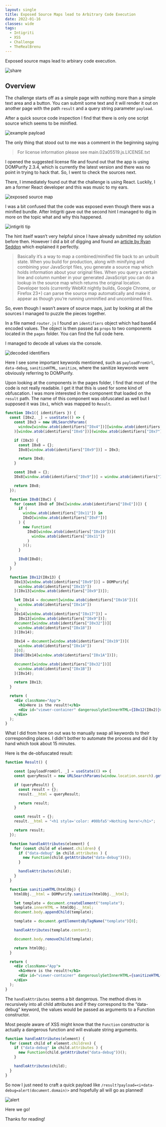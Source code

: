 ```yaml
---
layout: single
title: Exposed Source Maps lead to Arbitrary Code Execution
date: 2022-01-16
classes: wide
tags:
  - Intigriti
  - XSS
  - Challenge
  - TheRealBrenu
---
```


Exposed source maps lead to arbirary code execution.

![share](/assets/images/intigriti/2022/01/share.jpg)

## Overview
The challenge starts off as a simple page with nothing more than a simple text area and a button. You can submit some text and it will render it out on another page with the path `result` and a query string parameter `payload`.

After a quick source code inspection I find that there is only one script source which seems to be minified.

![example payload](/assets/images/intigriti/2022/01/example-payload.png)

The only thing that stood out to me was a comment in the beginning saying

> For license information please see main.02a05519.js.LICENSE.txt

I opened the suggested license file and found out that the app is using DOMPurify 2.3.4, which is currently the latest version and there was no point in trying to hack that. So, I went to check the sources next.

There, I immediately found out that the challenge is using React. Luckily, I am a former React developer and this was music to my ears.

![exposed source map](/assets/images/intigriti/2022/01/exposed-source-map.png)

I was a bit confused that the code was exposed even though there was a minified bundle. After Intigriti gave out the second hint I managed to dig in more on the topic what and why this happened.

![intigriti tip](/assets/images/intigriti/2022/01/intigriti-tip.png)

The hint itself wasn’t very helpful since I have already submitted my solution before then. However I did a bit of digging and found an [article by Ryan Seddon](https://developer.chrome.com/blog/sourcemaps/) which explained it perfectly.

> Basically it’s a way to map a combined/minified file back to an unbuilt state. When you build for production, along with minifying and combining your JavaScript files, you generate a source map which holds information about your original files. When you query a certain line and column number in your generated JavaScript you can do a lookup in the source map which returns the original location. Developer tools (currently WebKit nightly builds, Google Chrome, or Firefox 23+) can parse the source map automatically and make it appear as though you’re running unminified and uncombined files.

So, even though I wasn’t aware of source maps, just by looking at all the sources I managed to puzzle the pieces together.

In a file named `router.js` I found an `identifiers` object which had base64 encoded values. The object is then passed as `props` to two components located in the `pages` folder. You can find the full code here.

I managed to decode all values via the console.

![decoded identifiers](/assets/images/intigriti/2022/01/decoded-identifiers.png)

Here I see some important keywords mentioned, such as `payloadFromUrl`, `data-debug`, `sanitizeHTML`, `sanitize`, where the sanitize keywords were obviously referring to DOMPurify.

Upon looking at the components in the pages folder, I find that most of the code is not really readable. I get it that this is used for some kind of obfuscation. I was more interested in the component that loaded on the `result` path. The name of this component was obfuscated as well but I supposed it was `I0x1`, which was mapped to `Result`.

```jsx
function I0x1({ identifiers }) {
  const [I0x2, _] = useState(() => {
    const I0x3 = new URLSearchParams(
      window[window.atob(identifiers["I0x4"])][window.atob(identifiers["I0x5"])]
    )[window.atob(identifiers["I0x6"])](window.atob(identifiers["I0x7"]));

    if (I0x3) {
      const I0x8 = {};
      I0x8[window.atob(identifiers["I0x9"])] = I0x3;

      return I0x8;
    }

    const I0x8 = {};
    I0x8[window.atob(identifiers["I0x9"])] = window.atob(identifiers["I0xA"]);

    return I0x8;
  });

  function I0xB(I0xC) {
    for (const I0xD of I0xC[window.atob(identifiers["I0xE"])]) {
      if (
        window.atob(identifiers["I0x11"]) in
        I0xD[window.atob(identifiers["I0xF"])]
      ) {
        new Function(
          I0xD[window.atob(identifiers["I0x10"])](
            window.atob(identifiers["I0x11"])
          )
        )();
      }

      I0xB(I0xD);
    }
  }

  function I0x12(I0x13) {
    I0x13[window.atob(identifiers["I0x9"])] = DOMPurify[
      window.atob(identifiers["I0x15"])
    ](I0x13[window.atob(identifiers["I0x9"])]);

    let I0x14 = document[window.atob(identifiers["I0x16"])](
      window.atob(identifiers["I0x14"])
    );
    I0x14[window.atob(identifiers["I0x17"])] =
      I0x13[window.atob(identifiers["I0x9"])];
    document[window.atob(identifiers["I0x32"])][
      window.atob(identifiers["I0x18"])
    ](I0x14);

    I0x14 = document[window.atob(identifiers["I0x19"])](
      window.atob(identifiers["I0x14"])
    )[0];
    I0xB(I0x14[window.atob(identifiers["I0x1A"])]);

    document[window.atob(identifiers["I0x32"])][
      window.atob(identifiers["I0x1B"])
    ](I0x14);

    return I0x13;
  }

  return (
    <div className="App">
      <h1>Here is the result!</h1>
      <div id="viewer-container" dangerouslySetInnerHTML={I0x12(I0x2)}></div>
    </div>
  );
}
```

What I did from here on out was to manually swap all keywords to their corresponding places. I didn't bother to automate the process and did it by hand which took about 15 minutes.

Here is the de-obfuscated result:

```jsx
function Result() {

    const [payloadFromUrl, _] = useState(() => {
    const queryResult = new URLSearchParams(window.location.search).get("payload");

    if (queryResult) {
      const result = {};
      result.__html = queryResult;

      return result;
    }

    const result = {};
    result.__html = "<h1 style='color: #00bfa5'>Nothing here!</h1>";

    return result;
  });

  function handleAttributes(element) {
    for (const child of element.children) {
      if ("data-debug" in child.attributes ) {
        new Function(child.getAttribute("data-debug"))();
      }

      handleAttributes(child);
    }
  }

  function sanitizeHTML(htmlObj) {
    htmlObj.__html = DOMPurify.sanitize(htmlObj.__html);

    let template = document.createElement("template");
    template.innerHTML = htmlObj.__html;
    document.body.appendChild(template);

    template = document.getElementsByTagName("template")[0];

    handleAttributes(template.content);

    document.body.removeChild(template);

    return htmlObj;
  }

  return (
    <div className="App">
      <h1>Here is the result!</h1>
      <div id="viewer-container" dangerouslySetInnerHTML={sanitizeHTML(payloadFromUrl)}></div>
    </div>
  );
}
```

The `handleAttributes` seems a bit dangerous. The method dives in recursively into all child attributes and if they correspond to the “data-debug" keyword, the values would be passed as arguments to a Function constructor.

Most people aware of XSS might know that the `Function` constructor is actually a dangerous function and will evaluate string arguments.

```js
function handleAttributes(element) {
  for (const child of element.children) {
    if ("data-debug" in child.attributes ) {
      new Function(child.getAttribute("data-debug"))();
    }

    handleAttributes(child);
  }
}
```

So now I just need to craft a quick payload like `/result?payload=<i+data-debug=alert(document.domain)>` and hopefully all will go as planned!

![alert](/assets/images/intigriti/2022/01/alert.png)

Here we go!

Thanks for reading!
